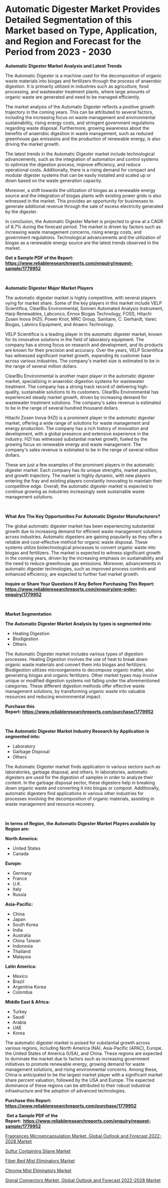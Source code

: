 <p><h1>Automatic Digester Market Provides Detailed Segmentation of this Market based on Type, Application, and Region and Forecast for the Period from 2023 - 2030</h1></p><p><strong>Automatic Digester Market Analysis and Latest Trends</strong></p>
<p><p>The Automatic Digester is a machine used for the decomposition of organic waste materials into biogas and fertilizers through the process of anaerobic digestion. It is primarily utilized in industries such as agriculture, food processing, and wastewater treatment plants, where large amounts of organic waste are generated and need to be managed efficiently.</p><p>The market analysis of the Automatic Digester reflects a positive growth trajectory in the coming years. This can be attributed to several factors, including the increasing focus on waste management and environmental sustainability, rising energy costs, and stringent government regulations regarding waste disposal. Furthermore, growing awareness about the benefits of anaerobic digestion in waste management, such as reduced greenhouse gas emissions and the production of renewable energy, is also driving the market growth.</p><p>The latest trends in the Automatic Digester market include technological advancements, such as the integration of automation and control systems to optimize the digestion process, improve efficiency, and reduce operational costs. Additionally, there is a rising demand for compact and modular digester systems that can be easily installed and scaled up or down based on the waste generation capacity.</p><p>Moreover, a shift towards the utilization of biogas as a renewable energy source and the integration of biogas plants with existing power grids is also witnessed in the market. This provides an opportunity for businesses to generate additional revenue through the sale of excess electricity generated by the digester.</p><p>In conclusion, the Automatic Digester Market is projected to grow at a CAGR of 8.7% during the forecast period. The market is driven by factors such as increasing waste management concerns, rising energy costs, and government regulations. Technological advancements and the utilization of biogas as a renewable energy source are the latest trends observed in the market.</p></p>
<p><strong>Get a Sample PDF of the Report:&nbsp; <a href="https://www.reliableresearchreports.com/enquiry/request-sample/1779952">https://www.reliableresearchreports.com/enquiry/request-sample/1779952</a></strong></p>
<p>&nbsp;</p>
<p><strong>Automatic Digester Major Market Players</strong></p>
<p><p>The automatic digester market is highly competitive, with several players vying for market share. Some of the key players in this market include VELP Scientifica, ClearBlu Environmental, Sonnen Automated Analysis Instrument, Harp Renewables, Labconco, Ennox Biogas Technology, FOSS, Hitachi Zosen Inova (HZI), Power Knot, MRC Group, Sanitaire, C. Gerhardt, Varec Biogas, Labnics Equipment, and Anaero Technology.</p><p>VELP Scientifica is a leading player in the automatic digester market, known for its innovative solutions in the field of laboratory equipment. The company has a strong focus on research and development, and its products are known for their precision and accuracy. Over the years, VELP Scientifica has witnessed significant market growth, expanding its customer base across various industries. The company's market size is estimated to be in the range of several million dollars.</p><p>ClearBlu Environmental is another major player in the automatic digester market, specializing in anaerobic digestion systems for wastewater treatment. The company has a strong track record of delivering high-quality, sustainable solutions to its customers. ClearBlu Environmental has experienced steady market growth, driven by increasing demand for wastewater treatment solutions. The company's sales revenue is estimated to be in the range of several hundred thousand dollars.</p><p>Hitachi Zosen Inova (HZI) is a prominent player in the automatic digester market, offering a wide range of solutions for waste management and energy production. The company has a rich history of innovation and development, with a global presence and extensive experience in the industry. HZI has witnessed substantial market growth, fueled by the growing focus on renewable energy and waste management. The company's sales revenue is estimated to be in the range of several million dollars.</p><p>These are just a few examples of the prominent players in the automatic digester market. Each company has its unique strengths, market position, and growth trajectory. The market is highly dynamic, with new players entering the fray and existing players constantly innovating to maintain their competitive edge. Overall, the automatic digester market is expected to continue growing as industries increasingly seek sustainable waste management solutions.</p></p>
<p>&nbsp;</p>
<p><strong>What Are The Key Opportunities For Automatic Digester Manufacturers?</strong></p>
<p><p>The global automatic digester market has been experiencing substantial growth due to increasing demand for efficient waste management solutions across industries. Automatic digesters are gaining popularity as they offer a reliable and cost-effective method for organic waste disposal. These systems utilize biotechnological processes to convert organic waste into biogas and fertilizers. The market is expected to witness significant growth in the coming years, driven by the increasing emphasis on sustainability and the need to reduce greenhouse gas emissions. Moreover, advancements in automatic digester technologies, such as improved process controls and enhanced efficiency, are expected to further fuel market growth.</p></p>
<p><strong>Inquire or Share Your Questions If Any Before Purchasing This Report: <a href="https://www.reliableresearchreports.com/enquiry/pre-order-enquiry/1779952">https://www.reliableresearchreports.com/enquiry/pre-order-enquiry/1779952</a></strong></p>
<p>&nbsp;</p>
<p><strong>Market Segmentation</strong></p>
<p><strong>The Automatic Digester Market Analysis by types is segmented into:</strong></p>
<p><ul><li>Heating Digestion</li><li>Biodigestion</li><li>Others</li></ul></p>
<p><p>The Automatic Digester market includes various types of digestion processes. Heating Digestion involves the use of heat to break down organic waste materials and convert them into biogas and fertilizers. Biodigestion utilizes microorganisms to decompose organic matter, also generating biogas and organic fertilizers. Other market types may involve unique or modified digestion systems not falling under the aforementioned categories. These different digestion methods offer effective waste management solutions, by transforming organic waste into valuable resources and reducing environmental impact.</p></p>
<p><strong>Purchase this Report:&nbsp;<a href="https://www.reliableresearchreports.com/purchase/1779952">https://www.reliableresearchreports.com/purchase/1779952</a></strong></p>
<p>&nbsp;</p>
<p><strong>The Automatic Digester Market Industry Research by Application is segmented into:</strong></p>
<p><ul><li>Laboratory</li><li>Garbage Disposal</li><li>Others</li></ul></p>
<p><p>The Automatic Digester market finds application in various sectors such as laboratories, garbage disposal, and others. In laboratories, automatic digesters are used for the digestion of samples in order to analyze their content. In the garbage disposal sector, these digesters help in breaking down organic waste and converting it into biogas or compost. Additionally, automatic digesters find applications in various other industries for processes involving the decomposition of organic materials, assisting in waste management and resource recovery.</p></p>
<p>&nbsp;</p>
<p><strong>In terms of Region, the Automatic Digester Market Players available by Region are:</strong></p>
<p>
    <p> <strong> North America: </strong>
        <ul>
            <li>United States</li>
            <li>Canada</li>
        </ul>
        </p> 
    <p> <strong> Europe: </strong>
        <ul>
            <li>Germany</li>
            <li>France</li>
            <li>U.K.</li>
            <li>Italy</li>
            <li>Russia</li>
        </ul>
        </p> 
    <p> <strong> Asia-Pacific: </strong>
        <ul>
            <li>China</li>
            <li>Japan</li>
            <li>South Korea</li>
            <li>India</li>
            <li>Australia</li>
            <li>China Taiwan</li>
            <li>Indonesia</li>
            <li>Thailand</li>
            <li>Malaysia</li>
        </ul>
        </p> 
    <p> <strong> Latin America: </strong>
        <ul>
            <li>Mexico</li>
            <li>Brazil</li>
            <li>Argentina Korea</li>
            <li>Colombia</li>
        </ul>
        </p> 
    <p> <strong> Middle East & Africa: </strong>
        <ul>
            <li>Turkey</li>
            <li>Saudi</li>
            <li>Arabia</li>
            <li>UAE</li>
            <li>Korea</li>
        </ul>
    </p>
    </p>
<p><p>The automatic digester market is poised for substantial growth across various regions, including North America (NA), Asia-Pacific (APAC), Europe, the United States of America (USA), and China. These regions are expected to dominate the market due to factors such as increasing government initiatives to promote renewable energy, growing demand for waste management solutions, and rising environmental concerns. Among these, China is anticipated to be the largest market player with a significant market share percent valuation, followed by the USA and Europe. The expected dominance of these regions can be attributed to their robust industrial infrastructure and the adoption of advanced technologies.</p></p>
<p><strong>Purchase this Report: <a href="https://www.reliableresearchreports.com/purchase/1779952">https://www.reliableresearchreports.com/purchase/1779952</a></strong></p>
<p>&nbsp;<strong>Get a Sample PDF of the Report:&nbsp;&nbsp;<a href="https://www.reliableresearchreports.com/enquiry/request-sample/1779952">https://www.reliableresearchreports.com/enquiry/request-sample/1779952</a></strong></p>
<p><strong></strong></p>
<p><p><a href="https://medium.com/@charvi.reportprime/analyzing-fragrances-microencapsulation-market-global-outlook-and-forecast-2022-2028-market-382e4164d255">Fragrances Microencapsulation Market, Global Outlook and Forecast 2022-2028 Market</a></p><p><a href="https://www.linkedin.com/pulse/sulfur-containing-silane-market-size-share-amp-trends/">Sulfur Containing Silane Market</a></p><p><a href="https://www.linkedin.com/pulse/fiber-bed-mist-eliminators-market-insights-players-forecast/">Fiber Bed Mist Eliminators Market</a></p><p><a href="https://www.linkedin.com/pulse/chrome-mist-eliminators-market-research-report-provides/">Chrome Mist Eliminators Market</a></p><p><a href="https://medium.com/@rahul.reportprime/signal-connectors-market-global-outlook-and-forecast-2022-2028-market-report-reveals-the-latest-8c1ff668cfd7">Signal Connectors Market, Global Outlook and Forecast 2022-2028 Market</a></p></p>